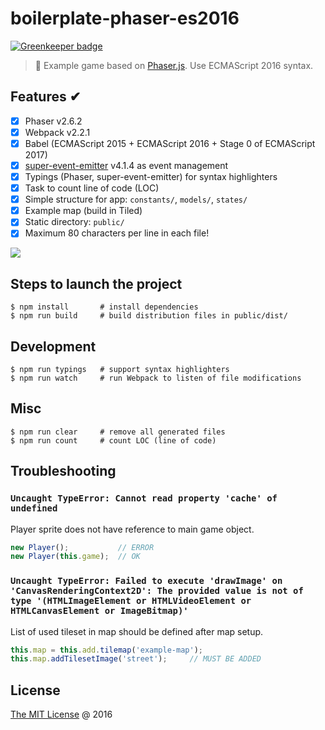 # boilerplate-phaser-es2016

[![Greenkeeper badge](https://badges.greenkeeper.io/piecioshka/boilerplate-phaser-es2016.svg)](https://greenkeeper.io/)

> :fork_and_knife: Example game based on [Phaser.js](http://phaser.io). Use 
ECMAScript 2016 syntax.

## Features &#x2714;

* [x] Phaser v2.6.2
* [x] Webpack v2.2.1
* [x] Babel (ECMAScript 2015 + ECMAScript 2016 + Stage 0 of ECMAScript 2017)
* [x] [super-event-emitter](http://github.com/piecioshka/super-event-emitter)
 v4.1.4 as event management
* [x] Typings (Phaser, super-event-emitter) for syntax highlighters
* [x] Task to count line of code (LOC)
* [x] Simple structure for app: `constants/`, `models/`, `states/`
* [x] Example map (build in Tiled)
* [x] Static directory: `public/`
* [x] Maximum 80 characters per line in each file! 

![](./screenshots.png)

## Steps to launch the project

```
$ npm install       # install dependencies
$ npm run build     # build distribution files in public/dist/
```

## Development

```
$ npm run typings   # support syntax highlighters
$ npm run watch     # run Webpack to listen of file modifications
```

## Misc

```
$ npm run clear     # remove all generated files
$ npm run count     # count LOC (line of code)
```

## Troubleshooting

### `Uncaught TypeError: Cannot read property 'cache' of undefined`

Player sprite does not have reference to main game object.

```javascript
new Player();           // ERROR
new Player(this.game);  // OK
```

### `Uncaught TypeError: Failed to execute 'drawImage' on 'CanvasRenderingContext2D': The provided value is not of type '(HTMLImageElement or HTMLVideoElement or HTMLCanvasElement or ImageBitmap)'`

List of used tileset in map should be defined after map setup.

```javascript
this.map = this.add.tilemap('example-map');
this.map.addTilesetImage('street');     // MUST BE ADDED
```

## License

[The MIT License](http://piecioshka.mit-license.org) @ 2016
